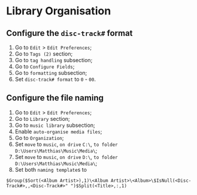 # Library Organisation

## Configure the `disc-track#` format
1. Go to `Edit` > `Edit Preferences`;
2. Go to `Tags (2)` section;
3. Go to `tag handling` subsection;
4. Go to `Configure Fields`;
5. Go to `formatting` subsection;
6. Set `disc-track# format` to `0` - `00`.

## Configure the file naming
1. Go to `Edit` > `Edit Preferences`;
2. Go to `Library` section;
3. Go to `music library` subsection;
4. Enable `auto-organise media files`;
5. Go to `Organization`;
6. Set `move` to `music`, `on drive` `C:\`, `to folder` `D:\Users\Matthias\Music\Media\`;
7. Set `move` to `music`, `on drive` `D:\`, `to folder` `D:\Users\Matthias\Music\Media\`;
8. Set both `naming template`s to

```$Group($Sort(<Album Artist>),1)\<Album Artist>\<Album>\$IsNull(<Disc-Track#>,,<Disc-Track#>" ")$Split(<Title>,:,1)```
